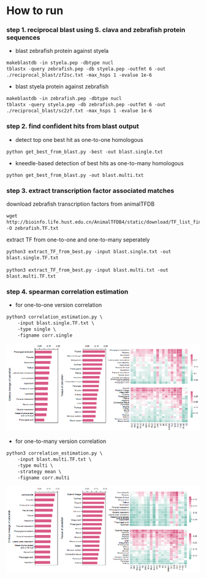 
# How to run

### step 1. reciprocal blast using S. clava and zebrafish protein sequences

- blast zebrafish protein against styela
```shell
makeblastdb -in styela.pep -dbtype nucl
tblastx -query zebrafish.pep -db styela.pep -outfmt 6 -out ./reciprocal_blast/zf2sc.txt -max_hsps 1 -evalue 1e-6
```
- blast styela protein against zebrafish
```shell
makeblastdb -in zebrafish.pep -dbtype nucl
tblastx -query styela.pep -db zebrafish.pep -outfmt 6 -out ./reciprocal_blast/sc2zf.txt -max_hsps 1 -evalue 1e-6
```

### step 2. find confident hits from blast output

- detect top one best hit as one-to-one homologous
```shell
python get_best_from_blast.py -best -out blast.single.txt
```
- kneedle-based detection of best hits as one-to-many homologous
```shell
python get_best_from_blast.py -out blast.multi.txt
```

### step 3. extract transcription factor associated matches
download zebrafish transcription factors from animalTFDB
```
wget http://bioinfo.life.hust.edu.cn/AnimalTFDB4/static/download/TF_list_final/Danio_rerio_TF -O zebrafish.TF.txt
```
extract TF from one-to-one and one-to-many seperately
```shell
python3 extract_TF_from_best.py -input blast.single.txt -out blast.single.TF.txt

python3 extract_TF_from_best.py -input blast.multi.txt -out blast.multi.TF.txt
```

### step 4. spearman correlation estimation

- for one-to-one version correlation
```shell
python3 correlation_estimation.py \
    -input blast.single.TF.txt \
    -type single \
    -figname corr.single
```
![Alt text](./img/corr_single.png)

- for one-to-many version correlation
```shell
python3 correlation_estimation.py \
    -input blast.multi.TF.txt \
    -type multi \
    -strategy mean \
    -figname corr.multi 
```
![Alt text](./img/corr_multi.png)
